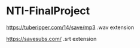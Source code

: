 # NTI-FinalProject

https://tuberipper.com/14/save/mp3
.wav extension

https://savesubs.com/
.srt extension
